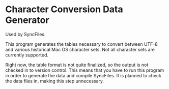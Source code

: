 # Character Conversion Data Generator

Used by SyncFiles.

This program generates the tables necessary to convert between UTF-8 and various historical Mac OS character sets. Not all character sets are currently supported.

Right now, the table format is not quite finalized, so the output is not checked in to version control. This means that you have to run this program in order to generate the data and compile SyncFiles. It is planned to check the data files in, making this step unnecessary.

